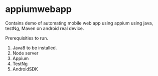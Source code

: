 # appiumwebapp
Contains demo of automating mobile web app using appium using java, testNg, Maven on android real device.

Prerequisities to run. 
1. Java8 to be installed. 
2. Node server
3. Appium
4. TestNg
5. AndroidSDK
